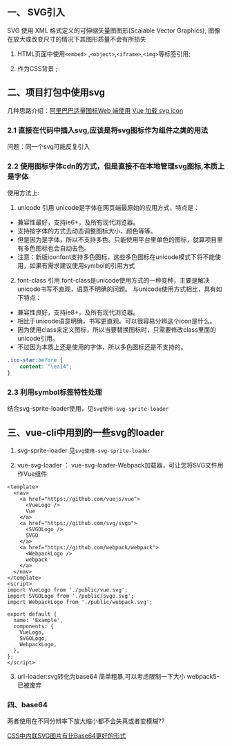 ## 一、 SVG引入
SVG 使用 XML 格式定义的可伸缩矢量图图形(Scalable Vector Graphics), 图像在放大或改变尺寸的情况下其图形质量不会有所损失

1. HTML页面中使用`<embed>` ,`<object>`,`<iframe>`,`<img>`等标签引用;

2. 作为CSS背景 ;

## 二、项目打包中使用svg
几种思路介绍：[阿里巴巴适量图标Web 端使用](https://www.iconfont.cn/help/detail?spm=a313x.7781069.1998910419.d8cf4382a&helptype=code)
[Vue 加载 svg icon](https://www.jianshu.com/p/3d3730fe155c)
### 2.1 直接在代码中插入svg,应该是将svg图标作为组件之类的用法
问题：同一个svg可能反复引入

### 2.2 使用图标字体cdn的方式，但是直接不在本地管理svg图标,本质上是字体
使用方法上:
1. unicode 引用
unicode是字体在网页端最原始的应用方式，特点是：
* 兼容性最好，支持ie6+，及所有现代浏览器。
* 支持按字体的方式去动态调整图标大小，颜色等等。
* 但是因为是字体，所以不支持多色。只能使用平台里单色的图标，就算项目里有多色图标也会自动去色。
* 注意：新版iconfont支持多色图标，这些多色图标在unicode模式下将不能使用，如果有需求建议使用symbol的引用方式

2. font-class 引用
font-class是unicode使用方式的一种变种，主要是解决unicode书写不直观，语意不明确的问题。
与unicode使用方式相比，具有如下特点：
* 兼容性良好，支持ie8+，及所有现代浏览器。
* 相比于unicode语意明确，书写更直观。可以很容易分辨这个icon是什么。
* 因为使用class来定义图标，所以当要替换图标时，只需要修改class里面的unicode引用。
* 不过因为本质上还是使用的字体，所以多色图标还是不支持的。

````css
.ico-star:before {
    content: "\ea14";
}
````

### 2.3 利用symbol标签特性处理
结合svg-sprite-loader使用，见`svg使用-svg-sprite-loader`

## 三、vue-cli中用到的一些svg的loader
1. svg-sprite-loader
见`svg使用-svg-sprite-loader`

2. vue-svg-loader ：
vue-svg-loader-Webpack加载器，可让您将SVG文件用作Vue组件 
````vue
<template>
  <nav>
    <a href="https://github.com/vuejs/vue">
      <VueLogo />
      Vue
    </a>
    <a href="https://github.com/svg/svgo">
      <SVGOLogo />
      SVGO
    </a>
    <a href="https://github.com/webpack/webpack">
      <WebpackLogo />
      webpack
    </a>
  </nav>
</template>
<script>
import VueLogo from './public/vue.svg';
import SVGOLogo from './public/svgo.svg';
import WebpackLogo from './public/webpack.svg';

export default {
  name: 'Example',
  components: {
    VueLogo,
    SVGOLogo,
    WebpackLogo,
  },
};
</script>
````
 3. url-loader:svg转化为base64
 简单粗暴,可以考虑限制一下大小
 webpack5-已被废弃

 ### 四、base64

两者使用在不同分辨率下放大缩小都不会失真或者变模糊??


[CSS中内联SVG图片有比Base64更好的形式](https://www.zhangxinxu.com/wordpress/2018/08/css-svg-background-image-base64-encode/)
